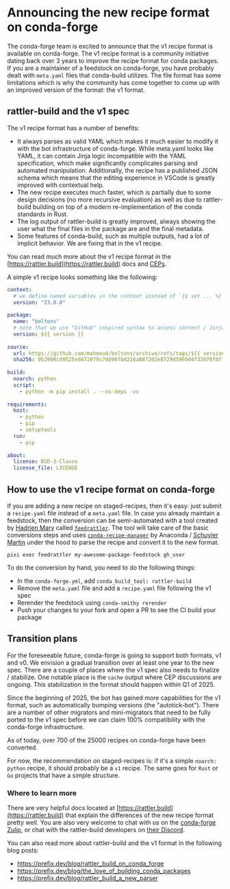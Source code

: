 # Announcing the new recipe format on conda-forge

The conda-forge team is excited to announce that the v1 recipe format is available on conda-forge. The v1 recipe format is a community initiative dating back over 3 years to improve the recipe format for conda packages. If you are a maintainer of a feedstock on conda-forge, you have probably dealt with `meta.yaml` files that conda-build utilizes. The file format has some limitations which is why the community has come together to come up with an improved version of the format: the v1 format.

<!--truncate-->

## rattler-build and the v1 spec

The v1 recipe format has a number of benefits:

- It always parses as valid YAML which makes it much easier to modify it with the bot infrastructure of conda-forge. While meta.yaml looks like YAML, it can contain Jinja logic incompatible with the YAML specification, which make significantly complicates parsing and automated manipulation. Additionally, the recipe has a published JSON schema which means that the editing experience in VSCode is greatly improved with contextual help.
- The new recipe executes much faster, which is partially due to some design decisions (no more recursive evaluation) as well as due to rattler-build building on top of a modern re-implementation of the conda standards in Rust.
- The log output of rattler-build is greatly improved, always showing the user what the final files in the package are and the final metadata.
- Some features of conda-build, such as multiple outputs, had a lot of implicit behavior. We are fixing that in the v1 recipe.

You can read much more about the v1 recipe format in the [https://rattler.build](https://rattler.build) docs and [CEPs](https://github.com/conda/ceps/).

A simple v1 recipe looks something like the following:

```yaml
context:
  # we define named variables in the context instead of `{$ set ... %}` directives
  version: "23.0.0"
 
package:
  name: "boltons"
  # note that we use "GitHub" inspired syntax to access context / Jinja variables
  version: ${{ version }}
 
source:
  url: https://github.com/mahmoud/boltons/archive/refs/tags/${{ version }}.tar.gz
  sha256: 9b2998cd9525ed472079c7dd90fbd216a887202e8729d5969d4f33878f0ff668
 
build:
  noarch: python
  script:
    - python -m pip install . --no-deps -vv
 
requirements:
  host:
    - python
    - pip
    - setuptools
  run:
    - pip
 
about:
  license: BSD-3-Clause
  license_file: LICENSE
```

## How to use the v1 recipe format on conda-forge

If you are adding a new recipe on staged-recipes, then it's easy: just submit a `recipe.yaml` file instead of a `meta.yaml` file.
In case you already maintain a feedstock, then the conversion can be semi-automated with a tool created by [Hadrien Mary](https://github.com/hadim) called [`feedrattler`](https://github.com/hadim/feedrattler). The tool will take care of the basic conversions steps and uses [`conda-recipe-manager`](https://github.com/conda-incubator/conda-recipe-manager) by Anaconda / [Schuyler Martin](https://github.com/schuylermartin45) under the hood to parse the recipe and convert it to the new format.

```shell
pixi exec feedrattler my-awesome-package-feedstock gh_user
```

To do the conversion by hand, you need to do the following things:

- In the `conda-forge.yml`, add `conda_build_tool: rattler-build`
- Remove the `meta.yaml` file and add a `recipe.yaml` file following the v1 spec
- Rerender the feedstock using `conda-smithy rerender`
- Push your changes to your fork and open a PR to see the CI build your package

## Transition plans

For the foreseeable future, conda-forge is going to support both formats, v1 and v0. We envision a gradual transition over at least one year to the new spec. There are a couple of places where the v1 spec also needs to finalize / stabilize. One notable place is the `cache` output where CEP discussions are ongoing. This stabilization in the format should happen within Q1 of 2025.

Since the beginning of 2025, the bot has gained more capabilities for the v1 format, such as automatically bumping versions (the "autotick-bot"). There are a number of other migrators and mini-migrators that need to be fully ported to the v1 spec before we can claim 100% compatibility with the conda-forge infrastructure.

As of today, over 700 of the 25000 recipes on conda-forge have been converted.

For now, the recommendation on staged-recipes is: if it's a simple `noarch: python` recipe, it should probably be a `v1` recipe. The same goes for `Rust` or `Go` projects that have a simple structure.

### Where to learn more

There are very helpful docs located at [https://rattler.build](https://rattler.build) that explain the differences of the new recipe format pretty well. You are also very welcome to chat with us on the [conda-forge Zulip](https://conda-forge.zulipchat.com/), or chat with the rattler-build developers on [their Discord](https://discord.gg/kKV8ZxyzY4).

You can also read more about rattler-build and the v1 format in the following blog posts:

- https://prefix.dev/blog/rattler_build_on_conda_forge
- https://prefix.dev/blog/the_love_of_building_conda_packages
- https://prefix.dev/blog/rattler_build_a_new_parser